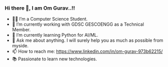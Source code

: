 ### Hi there 👋, I am Om Gurav..!!

- 👨‍🎓 I’m a Computer Science Student.  
- 🔭 I’m currently working with GDSC GESCOENGG as a Technical Member. 
- 🌱 I’m currently learning Python for AI/ML.
- 💬 Ask me about anything. I will surely help you as much as possible from myside.
- 📫 How to reach me: https://www.linkedin.com/in/om-gurav-973b62215/
- 📚 Passionate to learn new technologies.
